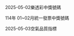 
2025-05-02樂透彩中獎號碼

                                
114年 01~02月統一發票中獎號碼
                             
2025-05-03空氣品質指標
                              